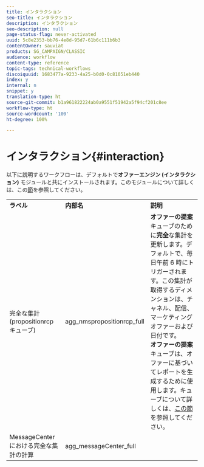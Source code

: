 ```yaml
---
title: インタラクション
seo-title: インタラクション
description: インタラクション
seo-description: null
page-status-flag: never-activated
uuid: 5c8e2353-bb76-4e8d-95d7-61b6c111b6b3
contentOwner: sauviat
products: SG_CAMPAIGN/CLASSIC
audience: workflow
content-type: reference
topic-tags: technical-workflows
discoiquuid: 1683477a-9233-4a25-b0d0-0c81051eb440
index: y
internal: n
snippet: y
translation-type: ht
source-git-commit: b1a961822224ab0a9551f51942a5f94cf201c8ee
workflow-type: ht
source-wordcount: '100'
ht-degree: 100%

---
```



# インタラクション{#interaction}

以下に説明するワークフローは、デフォルトで&#x200B;**オファーエンジン (インタラクション)** モジュールと共にインストールされます。このモジュールについて詳しくは、この[節](../../interaction/using/interaction-and-offer-management.md)を参照してください。

<table> 
 <tbody> 
  <tr> 
   <td> <strong>ラベル</strong><br /> </td> 
   <td> <strong>内部名</strong><br /> </td> 
   <td> <strong>説明</strong><br /> </td> 
  </tr> 
  <tr> 
   <td> <span class="uicontrol">完全な集計 (propositionrcp キューブ)</span> <br /> </td> 
   <td> <span class="uicontrol">agg_nmspropositionrcp_full</span> <br /> </td> 
   <td> <strong>オファーの提案</strong>キューブのために<strong>完全</strong>な集計を更新します。デフォルトで、毎日午前 6 時にトリガーされます。この集計が取得するディメンションは、チャネル、配信、マーケティングオファーおよび日付です。<br /><strong>オファーの提案</strong>キューブは、オファーに基づいてレポートを生成するために使用します。キューブについて詳しくは、<a href="../../reporting/using/about-cubes.md">この節</a>を参照してください。<br /> </td> 
  </tr> 
   <tr> 
   <td> <span class="uicontrol">MessageCenter における完全な集計の計算</span> <br /> </td> 
   <td> <span class="uicontrol">agg_messageCenter_full</span> <br /> </td> 
   <td> <br /> </td> 
  </tr> 
 </tbody> 
</table>

